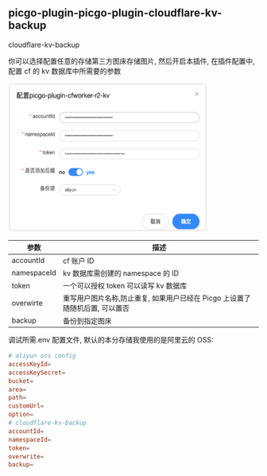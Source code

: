 ## picgo-plugin-picgo-plugin-cloudflare-kv-backup

cloudflare-kv-backup

你可以选择配置任意的存储第三方图床存储图片, 然后开启本插件, 在插件配置中, 配置 cf 的 kv 数据库中所需要的参数

<img src="./.img/config.png" width="400px" height="300px">

| 参数        | 描述                                                                         |
| ----------- | ---------------------------------------------------------------------------- |
| accountId   | cf 账户 ID                                                                   |
| namespaceId | kv 数据库需创建的 namespace 的 ID                                            |
| token       | 一个可以授权 token 可以读写 kv 数据库                                        |
| overwirte   | 重写用户图片名称,防止重复, 如果用户已经在 Picgo 上设置了随随机后置, 可以置否 |
| backup      | 备份到指定图床                                                               |

调试所需.env 配置文件, 默认的本分存储我使用的是阿里云的 OSS:

```conf
# aliyun oss config
accessKeyId=
accessKeySecret=
bucket=
area=
path=
customUrl=
option=
# cloudflare-kv-backup
accountId=
namespaceId=
token=
overwrite=
backup=
```
